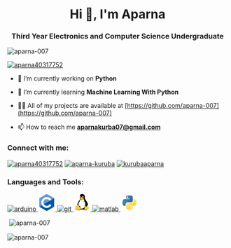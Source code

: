 <h1 align="center">Hi 👋, I'm Aparna</h1>
<h3 align="center">Third Year Electronics and Computer Science Undergraduate</h3>

<p align="left"> <img src="https://komarev.com/ghpvc/?username=aparna-007&label=Profile%20views&color=0e75b6&style=flat" alt="aparna-007" /> </p>

<p align="left"> <a href="https://twitter.com/aparna40317752" target="blank"><img src="https://img.shields.io/twitter/follow/aparna40317752?logo=twitter&style=for-the-badge" alt="aparna40317752" /></a> </p>

- 🔭 I’m currently working on **Python**

- 🌱 I’m currently learning **Machine Learning With Python**

- 👨‍💻 All of my projects are available at [https://github.com/aparna-007](https://github.com/aparna-007)

- 📫 How to reach me **aparnakurba07@gmail.com**

<h3 align="left">Connect with me:</h3>
<p align="left">
<a href="https://twitter.com/aparna40317752" target="blank"><img align="center" src="https://raw.githubusercontent.com/rahuldkjain/github-profile-readme-generator/master/src/images/icons/Social/twitter.svg" alt="aparna40317752" height="30" width="40" /></a>
<a href="https://linkedin.com/in/aparna-kuruba" target="blank"><img align="center" src="https://raw.githubusercontent.com/rahuldkjain/github-profile-readme-generator/master/src/images/icons/Social/linked-in-alt.svg" alt="aparna-kuruba" height="30" width="40" /></a>
<a href="https://www.hackerrank.com/kurubaaparna" target="blank"><img align="center" src="https://raw.githubusercontent.com/rahuldkjain/github-profile-readme-generator/master/src/images/icons/Social/hackerrank.svg" alt="kurubaaparna" height="30" width="40" /></a>
</p>

<h3 align="left">Languages and Tools:</h3>
<p align="left"> <a href="https://www.arduino.cc/" target="_blank"> <img src="https://cdn.worldvectorlogo.com/logos/arduino-1.svg" alt="arduino" width="40" height="40"/> </a> <a href="https://www.cprogramming.com/" target="_blank"> <img src="https://raw.githubusercontent.com/devicons/devicon/master/icons/c/c-original.svg" alt="c" width="40" height="40"/> </a> <a href="https://git-scm.com/" target="_blank"> <img src="https://www.vectorlogo.zone/logos/git-scm/git-scm-icon.svg" alt="git" width="40" height="40"/> </a> <a href="https://www.linux.org/" target="_blank"> <img src="https://raw.githubusercontent.com/devicons/devicon/master/icons/linux/linux-original.svg" alt="linux" width="40" height="40"/> </a> <a href="https://www.mathworks.com/" target="_blank"> <img src="https://upload.wikimedia.org/wikipedia/commons/2/21/Matlab_Logo.png" alt="matlab" width="40" height="40"/> </a> <a href="https://www.python.org" target="_blank"> <img src="https://raw.githubusercontent.com/devicons/devicon/master/icons/python/python-original.svg" alt="python" width="40" height="40"/> </a> </p>

<p>&nbsp;<img align="center" src="https://github-readme-stats.vercel.app/api?username=aparna-007&show_icons=true&locale=en" alt="aparna-007" /></p>

<p><img align="center" src="https://github-readme-streak-stats.herokuapp.com/?user=aparna-007&" alt="aparna-007" /></p>
